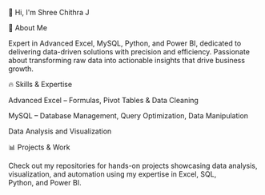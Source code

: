 👋 Hi, I'm Shree Chithra J

🚀 About Me

Expert in Advanced Excel, MySQL, Python, and Power BI, dedicated to delivering data-driven solutions with precision and efficiency. Passionate about transforming raw data into actionable insights that drive business growth.

🔥 Skills & Expertise

Advanced Excel – Formulas, Pivot Tables & Data Cleaning 

MySQL – Database Management, Query Optimization, Data Manipulation

Data Analysis and Visualization

📊 Projects & Work

Check out my repositories for hands-on projects showcasing data analysis, visualization, and automation using my expertise in Excel, SQL, Python, and Power BI.
